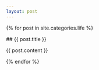 ```yaml
---
layout: post
---
```


{% for post in site.categories.life %}

<div class="container">
## {{ post.title }}

<div class="content">

{{ post.content }}

</div>
{% endfor %}
